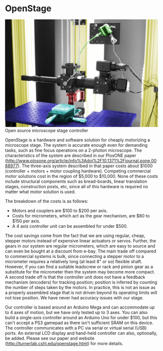 
<h1>OpenStage</h1>

<img src="OpenStageBuildNotes/images/openstage_cover.jpg" />
Open source microscope stage controller


OpenStage is a hardware and software solution for cheaply motorizing a microscope stage. The system is accurate enough even for demanding tasks, such as fine focus operations on a 2-photon microscope. The characteristics of the system are described in our PlosONE paper (http://www.plosone.org/article/info%3Adoi%2F10.1371%2Fjournal.pone.0088977). The three-axis system described in that paper costs about $1000 (controller + motors + motor coupling hardware). Competing commercial motor solutions cost in the region of $5,000 to $10,000. None of these costs include structural components such as bread-boards, linear translation stages, construction posts, etc, since all of this hardware is required no matter what motor solution is used.

The breakdown of the costs is as follows:
* Motors and couplers are $100 to $200 per axis.
* Costs for micrometers, which act as the gear mechanism, are $80 to $150 per axis.
* A 4 axis controller unit can be assembled for under $500.

The cost savings come from the fact that we are using regular, cheap, stepper motors instead of expensive linear actuators or servos. Further, the gears in our system are regular micrometers, which are easy to source and can even be bought at a discount from e-bay. The main trade off compared to commercial systems is bulk, since connecting a stepper motor to a micrometer requires a relatively long (at least 8" or so) flexible shaft. However, if you can find a suitable leadscrew or rack and pinion gear as a substitute for the micrometer then the system may become more compact. A second trade off is that the controller unit does not have a feedback mechanism (encoders) for tracking position; position is inferred by counting the number of steps taken by the motors. In practice, this is not an issue as a properly assembled stage that is not driven beyond its operating limits will not lose position. We have never had accuracy issues with our stage.

Our controller is based around an Arduino Mega and can accommodate up to 4 axes of motion, but we have only tested up to 3 axes. You can also build a single-axis controller around an Arduino Uno for under $100, but this can't accept a PS3 gamepad as there isn't sufficient SRAM on this device. The controller communicates with a PC via serial or virtual serial (USB) ports. An external LCD display and hand-held controller can also, optionally, be added. Please see our paper and website (http://turnerlab.cshl.edu/openstage.html) for more details.
